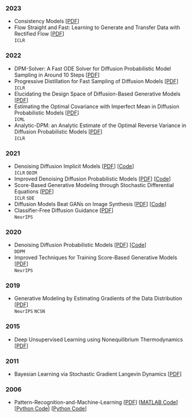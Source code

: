 ### 2023
- Consistency Models \[[PDF](https://arxiv.org/pdf/2303.01469.pdf)\]
- Flow Straight and Fast: Learning to Generate and Transfer Data with Rectified Flow
\[[PDF](https://arxiv.org/pdf/2209.03003.pdf)\]  
`ICLR`

### 2022
- DPM-Solver: A Fast ODE Solver for Diffusion Probabilistic Model Sampling in Around 10 Steps
\[[PDF](https://arxiv.org/pdf/2206.00927.pdf)\]
- Progressive Distillation for Fast Sampling of Diffusion Models
\[[PDF](https://arxiv.org/pdf/2202.00512.pdf)\]  
`ICLR`
- Elucidating the Design Space of Diffusion-Based Generative Models
\[[PDF](https://arxiv.org/pdf/2206.00364.pdf)\]
- Estimating the Optimal Covariance with Imperfect Mean in Diffusion Probabilistic Models
\[[PDF](https://arxiv.org/pdf/2206.07309.pdf)\]  
`ICML`
- Analytic-DPM: an Analytic Estimate of the Optimal Reverse Variance in Diffusion Probabilistic Models
\[[PDF](https://arxiv.org/pdf/2201.06503.pdf)\]  
`ICLR`

### 2021
- Denoising Diffusion Implicit Models \[[PDF](https://arxiv.org/pdf/2010.02502.pdf)\]
\[[Code](https://github.com/ermongroup/ddim)\]  
`ICLR` `DDIM`
- Improved Denoising Diffusion Probabilistic Models \[[PDF](https://arxiv.org/pdf/2102.09672.pdf)\]
\[[Code](https://github.com/openai/improved-diffusion)\]
- Score-Based Generative Modeling through Stochastic Differential Equations
\[[PDF](https://arxiv.org/pdf/2011.13456.pdf)\]  
`ICLR` `SDE`
- Diffusion Models Beat GANs on Image Synthesis \[[PDF](https://arxiv.org/pdf/2105.05233.pdf)\]
\[[Code](https://github.com/openai/guided-diffusion)\]
- Classifier-Free Diffusion Guidance \[[PDF](https://arxiv.org/pdf/2207.12598.pdf)\]  
`NeurIPS`

### 2020
- Denoising Diffusion Probabilistic Models \[[PDF](https://arxiv.org/pdf/2006.11239.pdf)\]
\[[Code](https://github.com/hojonathanho/diffusion)\]  
`DDPM`
- Improved Techniques for Training Score-Based Generative Models
\[[PDF](https://arxiv.org/pdf/2006.09011.pdf)\]  
`NeurIPS`

### 2019
- Generative Modeling by Estimating Gradients of the Data Distribution
\[[PDF](https://arxiv.org/pdf/1907.05600.pdf)\]  
`NeurIPS` `NCSN`

### 2015
- Deep Unsupervised Learning using Nonequilibrium Thermodynamics
\[[PDF](https://arxiv.org/pdf/1503.03585.pdf)\]

### 2011
- Bayesian Learning via Stochastic Gradient Langevin Dynamics
\[[PDF](https://www.stats.ox.ac.uk/~teh/research/compstats/WelTeh2011a.pdf)\]

### 2006
- Pattern-Recognition-and-Machine-Learning
\[[PDF](https://www.microsoft.com/en-us/research/uploads/prod/2006/01/Bishop-Pattern-Recognition-and-Machine-Learning-2006.pdf)\]
\[[MATLAB Code](https://github.com/PRML/PRMLT)\]
\[[Python Code](https://github.com/gerdm/prml)\] \[[Python Code](https://github.com/ctgk/PRML)\]